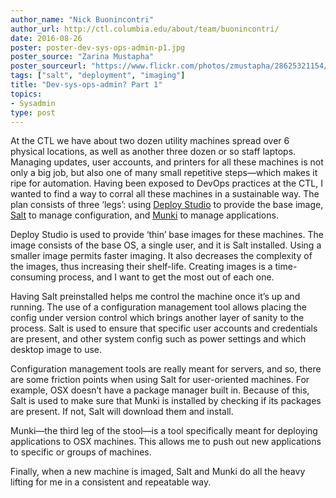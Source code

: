 ```yaml
---
author_name: "Nick Buonincontri"
author_url: http://ctl.columbia.edu/about/team/buonincontri/
date: 2016-08-26
poster: poster-dev-sys-ops-admin-p1.jpg
poster_source: "Zarina Mustapha"
poster_sourceurl: "https://www.flickr.com/photos/zmustapha/28625321154/"
tags: ["salt", "deployment", "imaging"]
title: "Dev-sys-ops-admin? Part 1"
topics: 
- Sysadmin
type: post
---
```


At the CTL we have about two dozen utility machines spread over 6 physical locations, as well as another three dozen or so staff laptops.  Managing updates, user accounts, and printers for all these machines is not only a big job, but also one of many small repetitive steps—which makes it ripe for automation.  Having been exposed to DevOps practices at the CTL, I wanted to find a way to corral all these machines in a sustainable way.<!--more-->  The plan consists of three ‘legs’: using [Deploy Studio](http://www.deploystudio.com) to provide the base image, [Salt](https://saltstack.com) to manage configuration, and [Munki](https://www.munki.org) to manage applications.

Deploy Studio is used to provide ‘thin’ base images for these machines.  The image consists of the base OS, a single user, and it is Salt installed.  Using a smaller image permits faster imaging.  It also decreases the complexity of the images, thus increasing their shelf-life.  Creating images is a time-consuming process, and I want to get the most out of each one.

Having Salt preinstalled helps me control the machine once it’s up and running.  The use of a configuration management tool allows placing the config under version control which brings another layer of sanity to the process.  Salt is used to ensure that specific user accounts and credentials are present, and other system config such as power settings and which desktop image to use.

Configuration management tools are really meant for servers, and so, there are some friction points when using Salt for user-oriented machines.  For example, OSX doesn’t have a package manager built in.  Because of this, Salt is used to make sure that Munki is installed by checking if its packages are present.  If not, Salt will download them and install.

Munki—the third leg of the stool—is a tool specifically meant for deploying applications to OSX machines.  This allows me to push out new applications to specific or groups of machines.

Finally, when a new machine is imaged, Salt and Munki do all the heavy lifting for me in a consistent and repeatable way.
